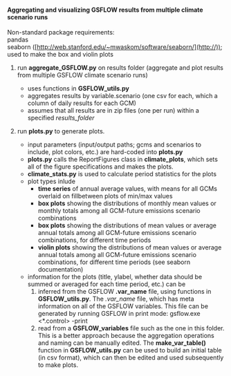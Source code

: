 #### Aggregating and visualizing GSFLOW results from multiple climate scenario runs
Non-standard package requirements:  
pandas  
seaborn ([http://web.stanford.edu/~mwaskom/software/seaborn/](http://)); used to make the box and violin plots

1. run **aggregate_GSFLOW.py** on results folder
  (aggregate and plot results from multiple GSFLOW climate scenario runs)
   * uses functions in **GSFLOW_utils.py**
   * aggregates results by variable.scenario (one csv for each, which a column of daily results for each GCM)
   * assumes that all results are in zip files (one per run) within a specified *results_folder*

2. run **plots.py** to generate plots.
   * input parameters (input/output paths; gcms and scenarios to include, plot colors, etc.) are hard-coded into **plots.py**
   * **plots.py** calls the ReportFigures class in **climate_plots**, which sets all of the figure specifications and makes the plots.
   * **climate_stats.py** is used to calculate period statistics for the plots
   * plot types inlude
     * **time series** of annual average values, with means for all GCMs overlaid on fillbetween plots of min/max values
     * **box plots** showing the distributions of monthly mean values or monthly totals among all GCM-future emissions scenario combinations
     * **box plots** showing the distributions of mean values or average annual totals among all GCM-future emissions scenario combinations, for different time periods
     * **violin plots** showing the distributions of mean values or average annual totals among all GCM-future emissions scenario combinations, for different time periods (see seaborn documentation)
   * information for the plots (title, ylabel, whether data should be summed or averaged for each time period, etc.) can be
     1. inferred from the GSFLOW **.var_name** file, using functions in **GSFLOW_utils.py**. The *.var_name* file, which has meta information on all of the GSFLOW variables. This file can be generated by running GSFLOW in print mode: gsflow.exe <*.control> -print  
     2. read from a **GSFLOW_variables** file such as the one in this folder. This is a better approach because the aggregation operations and naming can be manually edited. The **make_var_table()** function in **GSFLOW_utils.py** can be used to build an initial table (in csv format), which can then be edited and used subsequently to make plots.
